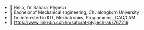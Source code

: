 - 👋 Hello, I’m Saharat Plypech
- 💼 Bachelor of Mechanical engineering, Chulalongkorn University
- 👀 I’m interested in IOT, Mechatronics, Programming, CAD/CAM
- 📧 https://www.linkedin.com/in/saharat-plypech-a68767219

<!---
Saharatjj/Saharatjj is a ✨ special ✨ repository because its `README.md` (this file) appears on your GitHub profile.
You can click the Preview link to take a look at your changes.
--->

